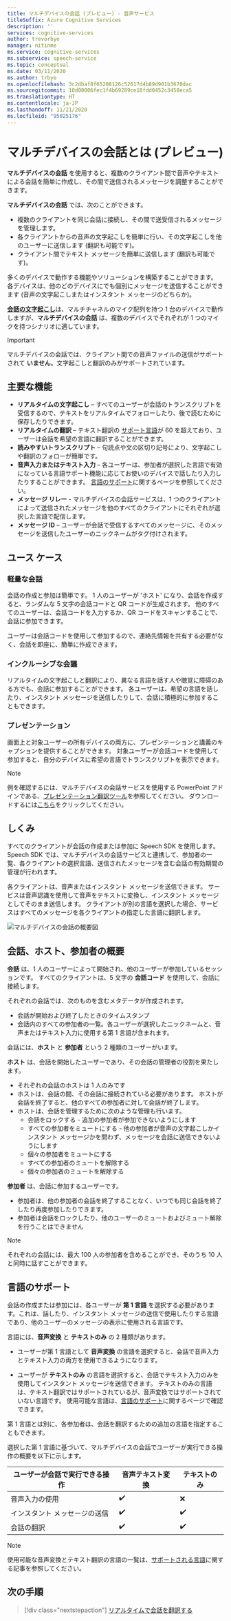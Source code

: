 ```yaml
---
title: マルチデバイスの会話 (プレビュー) - 音声サービス
titleSuffix: Azure Cognitive Services
description: ''
services: cognitive-services
author: trevorbye
manager: nitinme
ms.service: cognitive-services
ms.subservice: speech-service
ms.topic: conceptual
ms.date: 03/11/2020
ms.author: trbye
ms.openlocfilehash: 3c2dbaf8f65208126c52617d4b89d901b3670dac
ms.sourcegitcommit: 10d00006fec1f4b69289ce18fdd0452c3458eca5
ms.translationtype: HT
ms.contentlocale: ja-JP
ms.lasthandoff: 11/21/2020
ms.locfileid: "95025176"
---
```

# <a name="what-is-multi-device-conversation-preview"></a>マルチデバイスの会話とは (プレビュー)

**マルチデバイスの会話** を使用すると、複数のクライアント間で音声やテキストによる会話を簡単に作成し、その間で送信されるメッセージを調整することができます。

**マルチデバイスの会話** では、次のことができます。

- 複数のクライアントを同じ会話に接続し、その間で送受信されるメッセージを管理します。
- 各クライアントからの音声の文字起こしを簡単に行い、その文字起こしを他のユーザーに送信します (翻訳も可能です)。
- クライアント間でテキスト メッセージを簡単に送信します (翻訳も可能です)。

多くのデバイスで動作する機能やソリューションを構築することができます。 各デバイスは、他のどのデバイスにでも個別にメッセージを送信することができます (音声の文字起こしまたはインスタント メッセージのどちらか)。

[**会話の文字起こし**](conversation-transcription.md)は、マルチチャネルのマイク配列を持つ 1 台のデバイスで動作しますが、**マルチデバイスの会話** は、複数のデバイスでそれぞれが 1 つのマイクを持つシナリオに適しています。

>[!IMPORTANT]
> マルチデバイスの会話では、クライアント間での音声ファイルの送信がサポートされて **いません**。文字起こしと翻訳のみがサポートされています。

## <a name="key-features"></a>主要な機能

- **リアルタイムの文字起こし** – すべてのユーザーが会話のトランスクリプトを受信するので、テキストをリアルタイムでフォローしたり、後で読むために保存したりできます。
- **リアルタイムの翻訳** – テキスト翻訳の [サポート言語](language-support.md#text-languages)が 60 を超えており、ユーザーは会話を希望の言語に翻訳することができます。
- **読みやすいトランスクリプト** – 句読点や文の区切り記号により、文字起こしや翻訳のフォローが簡単です。
- **音声入力またはテキスト入力** – 各ユーザーは、参加者が選択した言語で有効になっている言語サポート機能に応じてお使いのデバイスで話したり入力したりすることができます。 [言語のサポート](language-support.md#speech-to-text)に関するページを参照してください。
- **メッセージ リレー** - マルチデバイスの会話サービスは、1 つのクライアントによって送信されたメッセージを他のすべてのクライアントにそれぞれが選択した言語で配信します。
- **メッセージ ID** – ユーザーが会話で受信するすべてのメッセージに、そのメッセージを送信したユーザーのニックネームがタグ付けされます。

## <a name="use-cases"></a>ユース ケース

### <a name="lightweight-conversations"></a>軽量な会話

会話の作成と参加は簡単です。 1 人のユーザーが 'ホスト' になり、会話を作成すると、ランダムな 5 文字の会話コードと QR コードが生成されます。 他のすべてのユーザーは、会話コードを入力するか、QR コードをスキャンすることで、会話に参加できます。 

ユーザーは会話コードを使用して参加するので、連絡先情報を共有する必要がなく、会話を即座に、簡単に作成できます。

### <a name="inclusive-meetings"></a>インクルーシブな会議

リアルタイムの文字起こしと翻訳により、異なる言語を話す人や聴覚に障碍のある方でも、会話に参加することができます。 各ユーザーは、希望の言語を話したり、インスタント メッセージを送信したりして、会話に積極的に参加することもできます。

### <a name="presentations"></a>プレゼンテーション

画面上と対象ユーザーの所有デバイスの両方に、プレゼンテーションと講義のキャプションを提供することができます。 対象ユーザーが会話コードを使用して参加すると、自分のデバイスに希望の言語でトランスクリプトを表示できます。

> [!NOTE]
> 例を確認するには、マルチデバイスの会話サービスを使用する PowerPoint アドインである、[プレゼンテーション翻訳ツール](https://www.microsoft.com/translator/apps/presentation-translator/)を参照してください。 ダウンロードするには[こちら](https://download.cnet.com/s/powerpoint-add-in/)をクリックしてください。

## <a name="how-it-works"></a>しくみ

すべてのクライアントが会話の作成または参加に Speech SDK を使用します。 Speech SDK では、マルチデバイスの会話サービスと連携して、参加者の一覧、各クライアントの選択言語、送信されたメッセージを含む会話の有効期間の管理が行われます。  

各クライアントは、音声またはインスタント メッセージを送信できます。 サービスは音声認識を使用して音声をテキストに変換し、インスタント メッセージとしてそのまま送信します。 クライアントが別の言語を選択した場合、サービスはすべてのメッセージを各クライアントの指定した言語に翻訳します。

![マルチデバイスの会話の概要図](media/scenarios/multi-device-conversation.png)

## <a name="overview-of-conversation-host-and-participant"></a>会話、ホスト、参加者の概要

**会話** は、1 人のユーザーによって開始され、他のユーザーが参加しているセッションです。 すべてのクライアントは、5 文字の **会話コード** を使用して、会話に接続します。

それぞれの会話では、次のものを含むメタデータが作成されます。
-    会話が開始および終了したときのタイムスタンプ
-    会話内のすべての参加者の一覧。各ユーザーが選択したニックネームと、音声またはテキスト入力に使用する第 1 言語が含まれます。


会話には、**ホスト** と **参加者** という 2 種類のユーザーがいます。

**ホスト** は、会話を開始したユーザーであり、その会話の管理者の役割を果たします。
- それぞれの会話のホストは 1 人のみです
- ホストは、会話の間、その会話に接続されている必要があります。 ホストが会話を終了すると、他のすべての参加者に対して会話が終了します。
- ホストは、会話を管理するために次のような管理も行います。 
    - 会話をロックする - 追加の参加者が参加できないようにします
    - すべての参加者をミュートにする - 他の参加者が音声の文字起こしかインスタント メッセージかを問わず、メッセージを会話に送信できないようにします
    - 個々の参加者をミュートにする
    - すべての参加者のミュートを解除する
    - 個々の参加者のミュートを解除する

**参加者** は、会話に参加するユーザーです。
- 参加者は、他の参加者の会話を終了することなく、いつでも同じ会話を終了したり再度参加したりできます。
- 参加者は会話をロックしたり、他のユーザーのミュートおよびミュート解除を行うことはできません

> [!NOTE]
> それぞれの会話には、最大 100 人の参加者を含めることができ、そのうち 10 人と同時に話すことができます。

## <a name="language-support"></a>言語のサポート

会話の作成または参加には、各ユーザーが **第 1 言語** を選択する必要があります。これは、話したり、インスタント メッセージの送信で使用したりする言語であり、他のユーザーのメッセージの表示に使用される言語です。

言語には、**音声変換** と **テキストのみ** の 2 種類があります。
- ユーザーが第 1 言語として **音声変換** の言語を選択すると、会話で音声入力とテキスト入力の両方を使用できるようになります。

- ユーザーが **テキストのみ** の言語を選択すると、会話でテキスト入力のみを使用してインスタント メッセージを送信できます。 テキストのみの言語は、テキスト翻訳ではサポートされているが、音声変換ではサポートされていない言語です。 使用可能な言語は、[言語のサポート](./language-support.md)に関するページで確認できます。

第 1 言語とは別に、各参加者は、会話を翻訳するための追加の言語を指定することもできます。

選択した第 1 言語に基づいて、マルチデバイスの会話でユーザーが実行できる操作の概要を以下に示します。


| ユーザーが会話で実行できる操作 | 音声テキスト変換 | テキストのみ |
|-----------------------------------|----------------|------|
| 音声入力の使用 | ✔️ | ❌ |
| インスタント メッセージの送信 | ✔️ | ✔️ |
| 会話の翻訳 | ✔️ | ✔️ |

> [!NOTE]
> 使用可能な音声変換とテキスト翻訳の言語の一覧は、[サポートされる言語](./language-support.md)に関する記事を参照してください。



## <a name="next-steps"></a>次の手順

> [!div class="nextstepaction"]
> [リアルタイムで会話を翻訳する](quickstarts/multi-device-conversation.md)